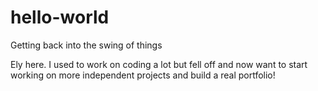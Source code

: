 # hello-world
Getting back into the swing of things

Ely here. I used to work on coding a lot but fell off and now want to start working on more independent projects and build a real portfolio!
